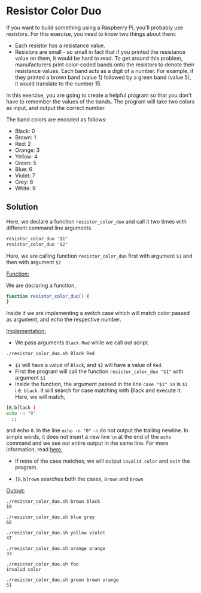 # Resistor Color Duo

If you want to build something using a Raspberry Pi, you'll probably use _resistors_. For this exercise, you need to know two things about them:

* Each resistor has a resistance value.
* Resistors are small - so small in fact that if you printed the resistance value on them, it would be hard to read.
To get around this problem, manufacturers print color-coded bands onto the resistors to denote their resistance values. Each band acts as a digit of a number. For example, if they printed a brown band (value 1) followed by a green band (value 5), it would translate to the number 15.

In this exercise, you are going to create a helpful program so that you don't have to remember the values of the bands. The program will take two colors as input, and output the correct number.

The band colors are encoded as follows:

- Black: 0
- Brown: 1
- Red: 2
- Orange: 3
- Yellow: 4
- Green: 5
- Blue: 6
- Violet: 7
- Grey: 8
- White: 9

##  Solution

Here, we declare a function ```resistor_color_duo``` and call it two times with different command line arguments.

```sh
resistor_color_duo "$1"
resistor_color_duo "$2"
```
Here, we are calling function ```resistor_color_duo``` first with argument ```$1``` and then with argument ```$2```

<u>Function:</u>

We are declaring a function,
```sh
function resistor_color_duo() {
}
```

Inside it we are implementing a switch case which will match color passed as argument, and echo the respective number.

<u>Implementation:</u>

- We pass arguments ```Black Red``` while we call out script.
```sh
./resistor_color_duo.sh Black Red
```

- ```$1``` will have a value of ```Black```, and ```$2``` will have a value of ```Red```.
- First the program will call the function ```resistor_color_duo "$1"``` with argument ```$1```
- inside the function, the argument passed in the line ```case "$1" in``` is ```$1``` i.e. ```black```. It will search for case matching with Black and execute it.
Here, we will match,
```sh
[B,b]lack )
echo -n "0"
  ;;
```

  and echo ```0```. In the line ```echo -n "0"```  ```-n```  do not output the trailing newline. In simple words, it does not insert a new line ```\n``` at the end of the ```echo``` command and we see out entire output in the same line. For  more information, read [here.](https://www.shellscript.sh/tips/echo/)

- If none of the case matches, we will output ```invalid color``` and ```exit``` the program.

- ```[B,b]rown``` searches both the cases, ```Brown``` and ```brown```

<u> Output: </u>

```
./resistor_color_duo.sh brown black
10
```

```
./resistor_color_duo.sh blue grey
68
```
```
./resistor_color_duo.sh yellow violet
47
```

```
./resistor_color_duo.sh orange orange
33
```
```
./resistor_color_duo.sh foo
invalid color
```

```
./resistor_color_duo.sh green brown orange
51
```
